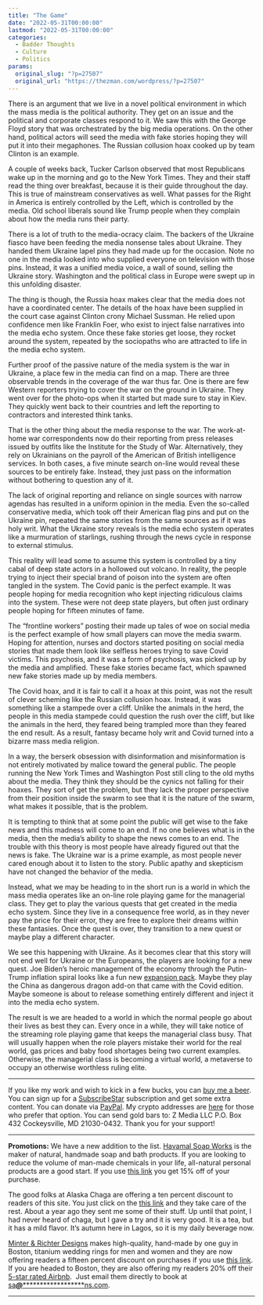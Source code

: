 ```yaml
---
title: "The Game"
date: "2022-05-31T00:00:00"
lastmod: "2022-05-31T00:00:00"
categories:
  - Badder Thoughts
  - Culture
  - Politics
params:
  original_slug: "?p=27507"
  original_url: "https://thezman.com/wordpress/?p=27507"
---
```


There is an argument that we live in a novel political environment in
which the mass media is the political authority. They get on an issue
and the political and corporate classes respond to it. We saw this with
the George Floyd story that was orchestrated by the big media
operations. On the other hand, political actors will seed the media with
fake stories hoping they will put it into their megaphones. The Russian
collusion hoax cooked up by team Clinton is an example.

A couple of weeks back, Tucker Carlson observed that most Republicans
wake up in the morning and go to the New York Times. They and their
staff read the thing over breakfast, because it is their guide
throughout the day. This is true of mainstream conservatives as well.
What passes for the Right in America is entirely controlled by the Left,
which is controlled by the media. Old school liberals sound like Trump
people when they complain about how the media runs their party.

There is a lot of truth to the media-ocracy claim. The backers of the
Ukraine fiasco have been feeding the media nonsense tales about Ukraine.
They handed them Ukraine lapel pins they had made up for the occasion.
Note no one in the media looked into who supplied everyone on television
with those pins. Instead, it was a unified media voice, a wall of sound,
selling the Ukraine story. Washington and the political class in Europe
were swept up in this unfolding disaster.

The thing is though, the Russia hoax makes clear that the media does not
have a coordinated center. The details of the hoax have been supplied in
the court case against Clinton crony Michael Sussman. He relied upon
confidence men like Franklin Foer, who exist to inject false narratives
into the media echo system. Once these fake stories get loose, they
rocket around the system, repeated by the sociopaths who are attracted
to life in the media echo system.

Further proof of the passive nature of the media system is the war in
Ukraine, a place few in the media can find on a map. There are three
observable trends in the coverage of the war thus far. One is there are
few Western reporters trying to cover the war on the ground in Ukraine.
They went over for the photo-ops when it started but made sure to stay
in Kiev. They quickly went back to their countries and left the
reporting to contractors and interested think tanks.

That is the other thing about the media response to the war. The
work-at-home war correspondents now do their reporting from press
releases issued by outfits like the Institute for the Study of War.
Alternatively, they rely on Ukrainians on the payroll of the American of
British intelligence services. In both cases, a five minute search
on-line would reveal these sources to be entirely fake. Instead, they
just pass on the information without bothering to question any of it.

The lack of original reporting and reliance on single sources with
narrow agendas has resulted in a uniform opinion in the media. Even the
so-called conservative media, which took off their American flag pins
and put on the Ukraine pin, repeated the same stories from the same
sources as if it was holy writ. What the Ukraine story reveals is the
media echo system operates like a murmuration of starlings, rushing
through the news cycle in response to external stimulus.

This reality will lead some to assume this system is controlled by a
tiny cabal of deep state actors in a hollowed out volcano. In reality,
the people trying to inject their special brand of poison into the
system are often tangled in the system. The Covid panic is the perfect
example. It was people hoping for media recognition who kept injecting
ridiculous claims into the system. These were not deep state players,
but often just ordinary people hoping for fifteen minutes of fame.

The “frontline workers” posting their made up tales of woe on social
media is the perfect example of how small players can move the media
swarm. Hoping for attention, nurses and doctors started positing on
social media stories that made them look like selfless heroes trying to
save Covid victims. This psychosis, and it was a form of psychosis, was
picked up by the media and amplified. These fake stories became fact,
which spawned new fake stories made up by media members.

The Covid hoax, and it is fair to call it a hoax at this point, was not
the result of clever scheming like the Russian collusion hoax. Instead,
it was something like a stampede over a cliff. Unlike the animals in the
herd, the people in this media stampede could question the rush over the
cliff, but like the animals in the herd, they feared being trampled more
than they feared the end result. As a result, fantasy became holy writ
and Covid turned into a bizarre mass media religion.

In a way, the berserk obsession with disinformation and misinformation
is not entirely motivated by malice toward the general public. The
people running the New York Times and Washington Post still cling to the
old myths about the media. They think they should be the cynics not
falling for their hoaxes. They sort of get the problem, but they lack
the proper perspective from their position inside the swarm to see that
it is the nature of the swarm, what makes it possible, that is the
problem.

It is tempting to think that at some point the public will get wise to
the fake news and this madness will come to an end. If no one believes
what is in the media, then the media’s ability to shape the news comes
to an end. The trouble with this theory is most people have already
figured out that the news is fake. The Ukraine war is a prime example,
as most people never cared enough about it to listen to the story.
Public apathy and skepticism have not changed the behavior of the media.

Instead, what we may be heading to in the short run is a world in which
the mass media operates like an on-line role playing game for the
managerial class. They get to play the various quests that get created
in the media echo system. Since they live in a consequence free world,
as in they never pay the price for their error, they are free to explore
their dreams within these fantasies. Once the quest is over, they
transition to a new quest or maybe play a different character.

We see this happening with Ukraine. As it becomes clear that this story
will not end well for Ukraine or the Europeans, the players are looking
for a new quest. Joe Biden’s heroic management of the economy through
the Putin-Trump inflation spiral looks like a fun new <a
href="https://www.wsj.com/articles/my-plan-for-fighting-inflation-joe-biden-gas-prices-economy-unemployment-jobs-covid-11653940654?mod=djemalertNEWS"
rel="noopener" target="_blank">expansion pack</a>. Maybe they play the
China as dangerous dragon add-on that came with the Covid edition. Maybe
someone is about to release something entirely different and inject it
into the media echo system.

The result is we are headed to a world in which the normal people go
about their lives as best they can. Every once in a while, they will
take notice of the streaming role playing game that keeps the managerial
class busy. That will usually happen when the role players mistake their
world for the real world, gas prices and baby food shortages being two
current examples. Otherwise, the managerial class is becoming a virtual
world, a metaverse to occupy an otherwise worthless ruling elite.

------------------------------------------------------------------------

If you like my work and wish to kick in a few bucks, you can
<a href="https://www.buymeacoffee.com/mujolulu" rel="noopener"
target="_blank">buy me a beer</a>. You can sign up for a
<a href="https://www.subscribestar.com/the-z-blog" rel="noopener"
target="_blank">SubscribeStar</a> subscription and get some extra
content. You can donate via <a
href="https://www.paypal.com/donate/?cmd=_s-xclick&amp;hosted_button_id=UDAS2Q8JYA6CN&amp;source=url"
rel="noopener" target="_blank">PayPal</a>. My crypto addresses are
<a href="https://thezman.com/wordpress/?page_id=22713" rel="noopener"
target="_blank">here</a> for those who prefer that option. You can send
gold bars to: Z Media LLC P.O. Box 432 Cockeysville, MD 21030-0432.
Thank you for your support!

------------------------------------------------------------------------

**Promotions:** We have a new addition to the list.
<a href="https://havamalsoapworks.com/" rel="noopener"
target="_blank">Havamal Soap Works</a> is the maker of natural, handmade
soap and bath products. If you are looking to reduce the volume of
man-made chemicals in your life, all-natural personal products are a
good start. If you use
<a href="https://havamalsoapworks.com/discount/ZMAN" rel="noopener"
target="_blank">this link</a> you get 15% off of your purchase.

The good folks at Alaska Chaga are offering a ten percent discount to
readers of this site. You just click on the
<a href="https://alaskachaga.us/discount/ZMAN" rel="noopener noreferrer"
target="_blank">this link</a> and they take care of the rest. About a
year ago they sent me some of their stuff. Up until that point, I had
never heard of chaga, but I gave a try and it is very good. It is a tea,
but it has a mild flavor. It’s autumn here in Lagos, so it is my daily
beverage now.

<a href="https://www.minterandrichterdesigns.com/"
rel="noreferrer nofollow noopener" target="_blank">Minter &amp; Richter
Designs</a> makes high-quality, hand-made by one guy in Boston, titanium
wedding rings for men and women and they are now offering readers a
fifteen percent discount on purchases if you use
<a href="https://www.minterandrichterdesigns.com/discount/ZMAN"
rel="noreferrer nofollow noopener" target="_blank">this link</a>.
<span class="highlight"><span class="colour"><span class="font"><span class="size">If
you are headed to Boston, they are also offering my readers 20% off
their <a
href="https://www.airbnb.com/users/7988017/listings?user_id=7988017&amp;s=3"
rel="noopener noreferrer" target="_blank">5-star rated Airbnb</a>.  Just
email them directly to book at
<a href="mailto:sa***@*********************ns.com"
data-original-string="yZZ6Zxos4JCqShX7kTPrjg==cb7K0s0+nzr1oGyTK0lJBTdTm6bAiIxaY7ACEIvznUgWaVlBsLUurrioRxv81N2LBb9"><span
class="apbct-email-encoder"
data-original-string="ko7Np02XuVDhOWQ62lCDgw==cb7L3hw+dcc1sr31f7zpzcL27oD+gCm1VIBG+DxqaIB0SpdUjp5Wd3ol1r8Ok8A9rK/"
title="This contact has been encoded by Anti-Spam by CleanTalk. Click to decode. To finish the decoding make sure that JavaScript is enabled in your browser.">sa<span
class="apbct-blur">***</span>@<span
class="apbct-blur">*********************</span>ns.com</span></a>.</span></span></span></span>

------------------------------------------------------------------------
